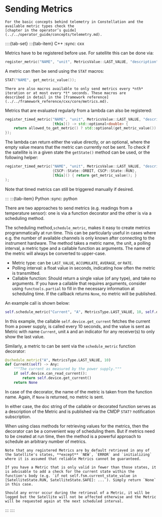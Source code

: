 # Sending Metrics

```{seealso}
For the basic concepts behind telemetry in Constellation and the available metric types check the
[chapter in the operator’s guide](../../operator_guide/concepts/telemetry.md).
```

::::{tab-set}
:::{tab-item} C++
:sync: cxx

Metrics have to be registered before use. For satellite this can be done via:

```c++
register_metric("NAME", "unit", MetricsValue::LAST_VALUE, "description");
```

A metric can then be send using the `STAT` macros:

```c++
STAT("NAME", get_metric_value());
```

```{seealso}
There are also macros available to only send metrics every *nth* iteration or at most every *t* seconds. These macros are
described in detail in the [framework reference](../../framework_reference/cxx/core/metrics.md).
```

Metrics that are evaluated regularly from a lambda can also be registered:

```c++
register_timed_metric("NAME", "unit", MetricsValue::LAST_VALUE, "description", 10s,
                      [this]() -> std::optional<double> {
    return allowed_to_get_metric() ? std::optional(get_metric_value()) : std::nullopt;
});
```

The lambda can return either the value directly, or an optional, where the empty value means that the metric can currently
not be sent. To check if the satellite is in a given state the `getState()` method can be used, or the following helper:

```c++
register_timed_metric("NAME", "unit", MetricsValue::LAST_VALUE, "description", 10s,
                      {CSCP::State::ORBIT, CSCP::State::RUN},
                      [this]() { return get_metric_value(); }
);
```

Note that timed metrics can still be triggered manually if desired.

:::
:::{tab-item} Python
:sync: python

There are two approaches to send metrics (e.g. readings from a temperature sensor): one is
via a function decorator and the other is via a scheduling method.

The scheduling method,`schedule_metric`, makes it easy to create metrics
programmatically at run time. This can be particularly useful in cases where e.g. the number of available channels is only
known after connecting to the instrument hardware. The method takes a metric name, the unit, a polling interval, a
metric type and a callable function as arguments. The name of the metric will always be converted to upper-case.

* Metric type: can be `LAST_VALUE`, `ACCUMULATE`, `AVERAGE`, or `RATE`.
* Polling interval: a float value in seconds, indicating how often the metric is transmitted.
* Callable function: Should return a single value (of any type), and take no arguments. If you have a callable that requires
  arguments, consider using `functools.partial` to fill in the necessary information at scheduling time. If the callback
  returns `None`, no metric will be published.

An example call is shown below:

```python
self.schedule_metric("Current", "A", MetricsType.LAST_VALUE, 10, self.device.get_current)
```

In this example, the callable `self.device.get_current` fetches the current from
a power supply, is called every 10 seconds, and the value is sent as Metric with
name `Current`, unit `A` and an indicator for any receiver(s) to only show the
last value.

Similarly, a metric to can be sent via the `schedule_metric` function decorator:

```python
@schedule_metric("A", MetricsType.LAST_VALUE, 10)
def Current(self) -> Any:
    """The current as measured by the power supply."""
    if self.device.can_read_current():
        return self.device.get_current()
    return None
```

In case of the decorator, the name of the metric is taken from the function
name. Again, if `None` is returned, no metric is sent.

In either case, the doc string of the callable or decorated function serves as a
description of the Metric and is published via the CMDP `STAT?` notification
subscription.

When using class methods for retrieving values for the metrics, then the
decorator can be a convenient way of scheduling them. But if metrics need to be created at run time, then the method is a
powerful approach to schedule an arbitrary number of metrics.

```{attention}
Note that any registered Metrics are by default retrieved in any of the Satellite's states, **except** `NEW`, `ERROR` and `initializing` where it is assumed that reliable Metrics cannot be guaranteed.

If you have a Metric that is only valid in fewer than those states, it is advisable to add a check for the current state within the function's body (e.g. `if not self.fsm.current_state_value in [SatelliteState.RUN, SatelliteState.SAFE]: ...`). Simply return `None` in this case.

Should any error occur during the retrieval of a Metric, it will be logged but the Satellite will not be affected otherwise and the Metric will be requested again at the next scheduled interval.
```

:::
::::
